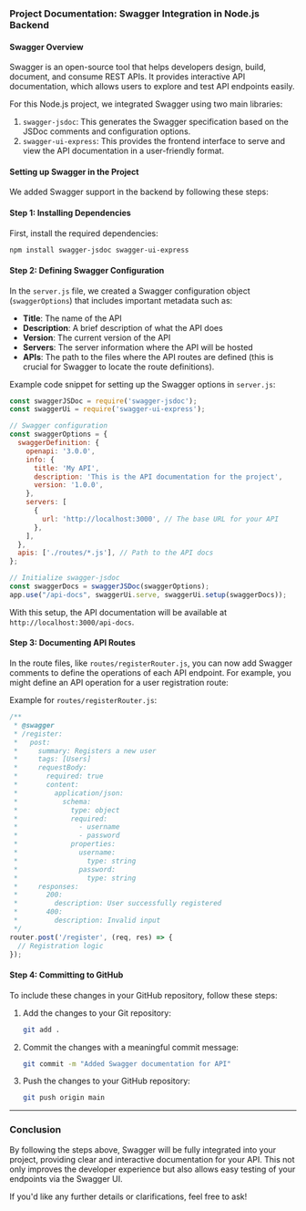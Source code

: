 ### **Project Documentation: Swagger Integration in Node.js Backend**

#### **Swagger Overview**
Swagger is an open-source tool that helps developers design, build, document, and consume REST APIs. It provides interactive API documentation, which allows users to explore and test API endpoints easily.

For this Node.js project, we integrated Swagger using two main libraries:
1. `swagger-jsdoc`: This generates the Swagger specification based on the JSDoc comments and configuration options.
2. `swagger-ui-express`: This provides the frontend interface to serve and view the API documentation in a user-friendly format.

#### **Setting up Swagger in the Project**
We added Swagger support in the backend by following these steps:

#### **Step 1: Installing Dependencies**
First, install the required dependencies:
```bash
npm install swagger-jsdoc swagger-ui-express
```

#### **Step 2: Defining Swagger Configuration**
In the `server.js` file, we created a Swagger configuration object (`swaggerOptions`) that includes important metadata such as:
- **Title**: The name of the API
- **Description**: A brief description of what the API does
- **Version**: The current version of the API
- **Servers**: The server information where the API will be hosted
- **APIs**: The path to the files where the API routes are defined (this is crucial for Swagger to locate the route definitions).

Example code snippet for setting up the Swagger options in `server.js`:
```javascript
const swaggerJSDoc = require('swagger-jsdoc');
const swaggerUi = require('swagger-ui-express');

// Swagger configuration
const swaggerOptions = {
  swaggerDefinition: {
    openapi: '3.0.0',
    info: {
      title: 'My API',
      description: 'This is the API documentation for the project',
      version: '1.0.0',
    },
    servers: [
      {
        url: 'http://localhost:3000', // The base URL for your API
      },
    ],
  },
  apis: ['./routes/*.js'], // Path to the API docs
};

// Initialize swagger-jsdoc
const swaggerDocs = swaggerJSDoc(swaggerOptions);
app.use("/api-docs", swaggerUi.serve, swaggerUi.setup(swaggerDocs));
```

With this setup, the API documentation will be available at `http://localhost:3000/api-docs`.

#### **Step 3: Documenting API Routes**
In the route files, like `routes/registerRouter.js`, you can now add Swagger comments to define the operations of each API endpoint. For example, you might define an API operation for a user registration route:

Example for `routes/registerRouter.js`:
```javascript
/**
 * @swagger
 * /register:
 *   post:
 *     summary: Registers a new user
 *     tags: [Users]
 *     requestBody:
 *       required: true
 *       content:
 *         application/json:
 *           schema:
 *             type: object
 *             required:
 *               - username
 *               - password
 *             properties:
 *               username:
 *                 type: string
 *               password:
 *                 type: string
 *     responses:
 *       200:
 *         description: User successfully registered
 *       400:
 *         description: Invalid input
 */
router.post('/register', (req, res) => {
  // Registration logic
});
```

#### **Step 4: Committing to GitHub**
To include these changes in your GitHub repository, follow these steps:

1. Add the changes to your Git repository:
   ```bash
   git add .
   ```

2. Commit the changes with a meaningful commit message:
   ```bash
   git commit -m "Added Swagger documentation for API"
   ```

3. Push the changes to your GitHub repository:
   ```bash
   git push origin main
   ```

---

### **Conclusion**
By following the steps above, Swagger will be fully integrated into your project, providing clear and interactive documentation for your API. This not only improves the developer experience but also allows easy testing of your endpoints via the Swagger UI.

If you'd like any further details or clarifications, feel free to ask!
